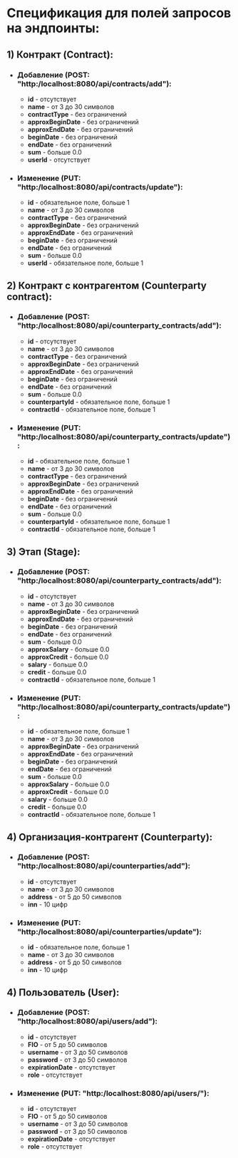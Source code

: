 # Спецификация для полей запросов на эндпоинты:

## 1) Контракт (Contract):
* ### Добавление (POST: "http:/localhost:8080/api/contracts/add"):
    * **id** - отсутствует 
    * **name** - от 3 до 30 символов
    * **contractType** - без ограничений
    * **approxBeginDate** - без ограничений
    * **approxEndDate** - без ограничений
    * **beginDate** - без ограничений
    * **endDate** - без ограничений
    * **sum** - больше 0.0
    * **userId** - отсутствует
* ### Изменение (PUT: "http:/localhost:8080/api/contracts/update"):
    * **id** - обязательное поле, больше 1
    * **name** - от 3 до 30 символов
    * **contractType** - без ограничений
    * **approxBeginDate** - без ограничений
    * **approxEndDate** - без ограничений
    * **beginDate** - без ограничений
    * **endDate** - без ограничений
    * **sum** - больше 0.0
    * **userId** - обязательное поле, больше 1
## 2) Контракт с контрагентом (Counterparty contract):
* ### Добавление (POST: "http:/localhost:8080/api/counterparty_contracts/add"):
    * **id** - отсутствует
    * **name** - от 3 до 30 символов
    * **contractType** - без ограничений
    * **approxBeginDate** - без ограничений
    * **approxEndDate** - без ограничений
    * **beginDate** - без ограничений
    * **endDate** - без ограничений
    * **sum** - больше 0.0
    * **counterpartyId** - обязательное поле, больше 1
    * **contractId** - обязательное поле, больше 1
* ### Изменение (PUT: "http:/localhost:8080/api/counterparty_contracts/update"):
    * **id** - обязательное поле, больше 1
    * **name** - от 3 до 30 символов
    * **contractType** - без ограничений
    * **approxBeginDate** - без ограничений
    * **approxEndDate** - без ограничений
    * **beginDate** - без ограничений
    * **endDate** - без ограничений
    * **sum** - больше 0.0
    * **counterpartyId** - обязательное поле, больше 1
    * **contractId** - обязательное поле, больше 1
## 3) Этап (Stage):
* ### Добавление (POST: "http:/localhost:8080/api/counterparty_contracts/add"):
    * **id** - отсутствует
    * **name** - от 3 до 30 символов
    * **approxBeginDate** - без ограничений
    * **approxEndDate** - без ограничений
    * **beginDate** - без ограничений
    * **endDate** - без ограничений
    * **sum** - больше 0.0
    * **approxSalary** - больше 0.0
    * **approxCredit** - больше 0.0
    * **salary** - больше 0.0
    * **credit** - больше 0.0
    * **contractId** - обязательное поле, больше 1
* ### Изменение (PUT: "http:/localhost:8080/api/counterparty_contracts/update"):
    * **id** - обязательное поле, больше 1
    * **name** - от 3 до 30 символов
    * **approxBeginDate** - без ограничений
    * **approxEndDate** - без ограничений
    * **beginDate** - без ограничений
    * **endDate** - без ограничений
    * **sum** - больше 0.0
    * **approxSalary** - больше 0.0
    * **approxCredit** - больше 0.0
    * **salary** - больше 0.0
    * **credit** - больше 0.0
    * **contractId** - обязательное поле, больше 1
## 4) Организация-контрагент (Counterparty):
* ### Добавление (POST: "http:/localhost:8080/api/counterparties/add"):
    * **id** - отсутствует
    * **name** - от 3 до 30 символов
    * **address** - от 5 до 50 символов
    * **inn** - 10 цифр
* ### Изменение (PUT: "http:/localhost:8080/api/counterparties/update"):
    * **id** - обязательное поле, больше 1
    * **name** - от 3 до 30 символов
    * **address** - от 5 до 50 символов
    * **inn** - 10 цифр
## 4) Пользователь (User):
* ### Добавление (POST: "http:/localhost:8080/api/users/add"):
  * **id** - отсутствует
  * **FIO** - от 5 до 50 символов
  * **username** - от 3 до 50 символов
  * **password** - от 3 до 50 символов
  * **expirationDate** - отсутствует 
  * **role** - отсутствует
* ### Изменение (PUT: "http:/localhost:8080/api/users/"):
  * **id** - отсутствует
  * **FIO** - от 5 до 50 символов
  * **username** - от 3 до 50 символов
  * **password** - от 3 до 50 символов
  * **expirationDate** - отсутствует
  * **role** - отсутствует